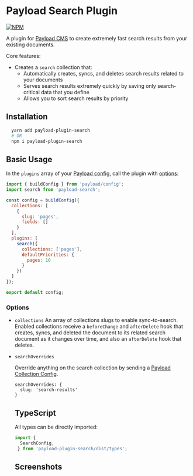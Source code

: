# Payload Search Plugin

[![NPM](https://img.shields.io/npm/v/payload-plugin-search)](https://www.npmjs.com/package/payload-plugin-search)

A plugin for [Payload CMS](https://github.com/payloadcms/payload) to create extremely fast search results from your existing documents.

Core features:
  - Creates a `search` collection that:
    - Automatically creates, syncs, and deletes search results related to your documents
    - Serves search results extremely quickly by saving only search-critical data that you define
    - Allows you to sort search results by priority
## Installation

```bash
  yarn add payload-plugin-search
  # OR
  npm i payload-plugin-search
```

## Basic Usage

In the `plugins` array of your [Payload config](https://payloadcms.com/docs/configuration/overview), call the plugin with [options](#options):

```js
import { buildConfig } from 'payload/config';
import search from 'payload-search';

const config = buildConfig({
  collections: [
    {
      slug: 'pages',
      fields: []
    }
  ],
  plugins: [
    search({
      collections: ['pages'],
      defaultPriorities: {
        pages: 10
      }
    })
  ]
});

export default config;
```

### Options

- `collections`
    An array of collections slugs to enable sync-to-search. Enabled collections receive a `beforeChange` and `afterDelete` hook that creates, syncs, and deleted the document to its related search document as it changes over time, and also an `afterDelete` hook that deletes.

- `searchOverrides`

    Override anything on the search collection by sending a [Payload Collection Config](https://payloadcms.com/docs/configuration/collections).

    ```
    searchOverrides: {
      slug: 'search-results'
    }
    ```
  ## TypeScript

  All types can be directly imported:
  ```js
  import {
    SearchConfig,
   } from 'payload-plugin-search/dist/types';
  ```

  ## Screenshots

  <!-- ![screenshot 1](https://github.com/trouble/payload-plugin-search/blob/main/images/screenshot-1.jpg?raw=true) -->
